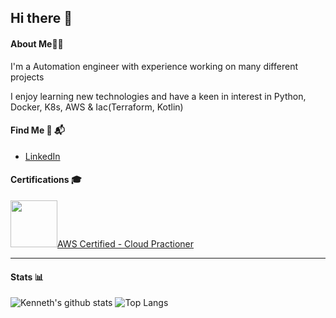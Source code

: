## Hi there 👋

#### About Me👨‍💻

I'm a Automation engineer with experience working on many different projects

I enjoy learning new technologies and have a keen in interest in Python, Docker, K8s, AWS & Iac(Terraform, Kotlin)

#### Find Me 💼 📬

- <a href="https://www.linkedin.com/in/ciansheehy//">LinkedIn</a>

#### Certifications 🎓

<a href="https://www.youracclaim.com/badges/76073b7e-55db-4b85-b049-eb4e0d1fe749"><img width="75" height="75" src="https://images.youracclaim.com/size/680x680/images/1fdcf6a9-de8e-4e35-96b0-e801d8411506/AWS-CloudPractitioner.png">AWS Certified - Cloud Practioner</a>

---

#### Stats 📊

![Kenneth's github stats](https://github-readme-stats.vercel.app/api?username=cian-sheehy&show_icons=true&count_private=true&hide=stars,prs,contribs,issues&include_all_commits=true&theme=buefy)
![Top Langs](https://github-readme-stats.vercel.app/api/top-langs/?username=cian-sheehy&layout=compact)
